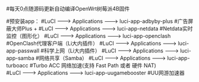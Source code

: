  #每天0点随源码更新自动编译OpenWrt树莓派4B固件<Br/>

 #预安装app：
 #LuCI ---> Applications ---> luci-app-adbyby-plus   #广告屏蔽大师Plus +
 #LuCI ---> Applications ---> luci-app-netdata  #Netdata实时监控（图形化）
 #LuCI ---> Applications ---> luci-app-openclash  #OpenClash代理客户端（Li大内插件）
 #LuCI ---> Applications ---> luci-app-passwall  #科学上网（Li大内插件）
 #LuCI ---> Applications ---> luci-app-samba   #网络共享（Samba）
 #LuCI ---> Applications ---> luci-app-turboacc   #Turbo ACC 网络加速(支持 Fast Path 或者 硬件 NAT)  
 #LuCI ---> Applications ---> luci-app-uugamebooster  #UU网游加速器
